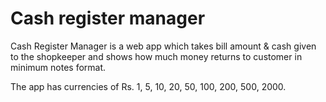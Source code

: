 # Cash register manager

Cash Register Manager is a web app which takes bill
amount & cash given to the shopkeeper and shows how much 
money returns to customer in minimum notes format.

The app has currencies of Rs. 1, 5, 10, 20, 50, 100, 200, 500, 2000.
